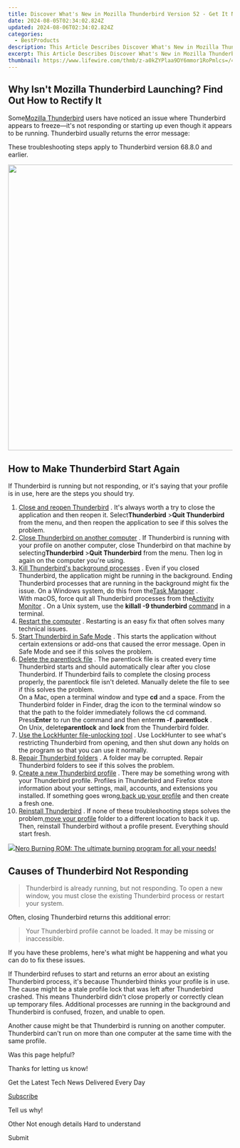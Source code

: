 ```yaml
---
title: Discover What's New in Mozilla Thunderbird Version 52 - Get It Now!
date: 2024-08-05T02:34:02.824Z
updated: 2024-08-06T02:34:02.824Z
categories:
  - BestProducts
description: This Article Describes Discover What's New in Mozilla Thunderbird Version 52 - Get It Now!
excerpt: This Article Describes Discover What's New in Mozilla Thunderbird Version 52 - Get It Now!
thumbnail: https://www.lifewire.com/thmb/z-a0kZYPlaa9DY6mmor1RoPmlcs=/400x300/filters:no_upscale():max_bytes(150000):strip_icc():format(webp)/businessman-working-at-computer-in-office-620926129-574488533df78c6bb041d5e9.jpg
---
```


## Why Isn't Mozilla Thunderbird Launching? Find Out How to Rectify It
 Some[Mozilla Thunderbird](https://www.lifewire.com/mozilla-thunderbird-review-1173071) users have noticed an issue where Thunderbird appears to freeze—it's not responding or starting up even though it appears to be running. Thunderbird usually returns the error message:  

 These troubleshooting steps apply to Thunderbird version 68.8.0 and earlier.

<!-- affiliate ads begin -->
<a href="https://ephamedtechinc.pxf.io/c/5597632/2097467/26400?prodsku=B700" target="_top" id="2097467"><img src="//a.impactradius-go.com/display-ad/26400-2097467" border="0" alt="" width="640" height="640"/></a><img height="0" width="0" src="https://imp.pxf.io/i/5597632/2097467/26400" style="position:absolute;visibility:hidden;" border="0" />
<!-- affiliate ads end -->
## How to Make Thunderbird Start Again

 If Thunderbird is running but not responding, or it's saying that your profile is in use, here are the steps you should try.

1. [Close and reopen Thunderbird](https://support.mozilla.org/bm/questions/1048707) . It's always worth a try to close the application and then reopen it. Select**Thunderbird** \>**Quit Thunderbird** from the menu, and then reopen the application to see if this solves the problem.
2. [Close Thunderbird on another computer](https://support.mozilla.org/en-US/questions/1067045) . If Thunderbird is running with your profile on another computer, close Thunderbird on that machine by selecting**Thunderbird** \>**Quit Thunderbird** from the menu. Then log in again on the computer you're using.
3. [Kill Thunderbird's background processes](https://www.lifewire.com/how-to-force-quit-a-program-in-windows-2625781) . Even if you closed Thunderbird, the application might be running in the background. Ending Thunderbird processes that are running in the background might fix the issue. On a Windows system, do this from the[Task Manager](https://www.lifewire.com/task-manager-2626025) .  
 With macOS, force quit all Thunderbird processes from the[Activity Monitor](https://www.lifewire.com/use-activity-monitor-to-track-mac-memory-usage-2260880) . On a Unix system, use the **killall -9 thunderbird** [command](https://www.lifewire.com/what-is-a-command-2625828) in a terminal.
4. [Restart the computer](https://www.lifewire.com/why-does-restarting-seem-to-fix-most-computer-problems-2624569) . Restarting is an easy fix that often solves many technical issues.
5. [Start Thunderbird in Safe Mode](https://www.lifewire.com/safe-mode-uninstall-extensions-thunderbird-1173165) . This starts the application without certain extensions or add-ons that caused the error message. Open in Safe Mode and see if this solves the problem.
6. [Delete the parentlock file](https://support.mozilla.org/en-US/questions/1139817) . The parentlock file is created every time Thunderbird starts and should automatically clear after you close Thunderbird. If Thunderbird fails to complete the closing process properly, the parentlock file isn't deleted. Manually delete the file to see if this solves the problem.  
 On a Mac, open a terminal window and type **cd** and a space. From the Thunderbird folder in Finder, drag the icon to the terminal window so that the path to the folder immediately follows the cd command. Press**Enter**  to run the command and then enter**rm -f .parentlock** .  
 On Unix, delete**parentlock** and **lock**  from the Thunderbird folder.
7. [Use the LockHunter file-unlocking tool](https://lockhunter.com/download.htm) . Use LockHunter to see what's restricting Thunderbird from opening, and then shut down any holds on the program so that you can use it normally.
8. [Repair Thunderbird folders](https://www.lifewire.com/repair-folders-thunderbird-1173102) . A folder may be corrupted. Repair Thunderbird folders to see if this solves the problem.
9. [Create a new Thunderbird profile](https://support.mozilla.org/en-US/questions/1227161) . There may be something wrong with your Thunderbird profile. Profiles in Thunderbird and Firefox store information about your settings, mail, accounts, and extensions you installed. If something goes wrong,[back up your profile](https://www.lifewire.com/back-up-thunderbird-settings-1173141) and then create a fresh one.
10. [Reinstall Thunderbird](https://support.mozilla.org/en-US/questions/1085697) . If none of these troubleshooting steps solves the problem,[move your profile](https://www.lifewire.com/move-thunderbird-profile-1173159) folder to a different location to back it up. Then, reinstall Thunderbird without a profile present. Everything should start fresh.

<!-- affiliate ads begin -->
<a href="https://store.nero.com/order/checkout.php?PRODS=39694080&QTY=1&AFFILIATE=108875&CART=1"><img src="http://cdnwww.nero.com/nero-com-wAssets/img/banners/2023/nbr/fire/Screenshot_1red_gb.jpg" border="0">Nero Burning ROM:
The ultimate burning program for all your needs!</a>
<!-- affiliate ads end -->
## Causes of Thunderbird Not Responding

> Thunderbird is already running, but not responding. To open a new window, you must close the existing Thunderbird process or restart your system.

 Often, closing Thunderbird returns this additional error:

> Your Thunderbird profile cannot be loaded. It may be missing or inaccessible.

 If you have these problems, here's what might be happening and what you can do to fix these issues.

 If Thunderbird refuses to start and returns an error about an existing Thunderbird process, it's because Thunderbird thinks your profile is in use. The cause might be a stale profile lock that was left after Thunderbird crashed. This means Thunderbird didn't close properly or correctly clean up temporary files. Additional processes are running in the background and Thunderbird is confused, frozen, and unable to open.

 Another cause might be that Thunderbird is running on another computer. Thunderbird can't run on more than one computer at the same time with the same profile.

Was this page helpful?

Thanks for letting us know!

 Get the Latest Tech News Delivered Every Day

[Subscribe](https://www.lifewire.com/#)

Tell us why!

 Other  Not enough details  Hard to understand

 Submit

<ins class="adsbygoogle"
     style="display:block"
     data-ad-format="autorelaxed"
     data-ad-client="ca-pub-7571918770474297"
     data-ad-slot="1223367746"></ins>



<ins class="adsbygoogle"
     style="display:block"
     data-ad-client="ca-pub-7571918770474297"
     data-ad-slot="8358498916"
     data-ad-format="auto"
     data-full-width-responsive="true"></ins>
